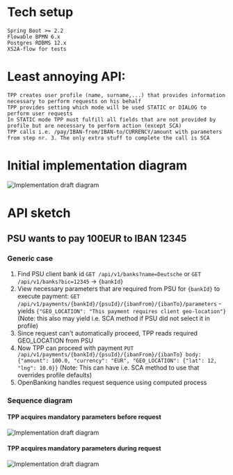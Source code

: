 # Tech setup
    Spring Boot >= 2.2
    Flowable BPMN 6.x
    Postgres RDBMS 12.x
    XS2A-flow for tests
 
# Least annoying API:
    TPP creates user profile (name, surname,...) that provides information necessary to perform requests on his behalf
    TPP provides setting which mode will be used STATIC or DIALOG to perform user requests
    In STATIC mode TPP must fulfill all fields that are not provided by profile but are necessary to perform action (except SCA)
    TPP calls i.e. /pay/IBAN-from/IBAN-to/CURRENCY/amount with parameters from step nr. 3. The only extra stuff to complete the call is SCA

# Initial implementation diagram

<!-- 
Embedding it in RAW, because plantuml is giving 504 when using diagram with embedded plantuml in it
This is what it should be:
![Implementation draft diagram](http://www.plantuml.com/plantuml/proxy?src=https://raw.githubusercontent.com/adorsys/open-banking-gateway/gh-pages/docs/architecture/drafts/implementation-draft-v0.puml&fmt=svg&vvv=3&sanitize=true)
 -->
![Implementation draft diagram](http://www.plantuml.com/plantuml/png/ZLPHRzis47xdhpZqPHiwUurTTuk11BKJ9t2n94AS00FcFj3YMIOiaHf9BScA_FVnA36I1HTR-s3dxhkFn-_8Z_vi7JUkAd9czrALtF02b1PeiOJHXqxGSBMdu6J2ViXnwy1fC3BREH3IOEgaLepnr6a3oUgHCOfnbUK82NyfKBbx_Aj2w-1F1W2pGbVAJU7amuV5upr5XCz9nOd7XqVZZnEAplsgKxXveK_sbR5K5wLMdWtUtPMeOEFZKcMGSOTF_0LcoV8TS0jtynby8uAsmAArrEGhOu8xlk4M3qdMAhB4VAIwd0SoqWLSMJvQD8dHMvbZlHjOETzu2fLFG5bdGdmm68JFMrxW5BxedQhXbL4XSgbht5pcEMs32s5ycrEuhGmM6pJPpsjrLHctyyJM6MujmkJKrtoD_L3pXysGLiUw8770S8UGoq86yNyH_ANkw6861RgT5dxnXLzP21JzPIwqsigiCc58tSNIWyIFptR41rpmqg7vgTz1kqUh2znfwuP-HirIdV4safhcr4YrrJIE65Zwlnc3_ZZEpiuF4D3LvtYsjwq-vlNWqFsn6iq6itfhePrccrtCW-7AIlhQy8Jp5D0kfYvz99ofzfgyMoQjDYV3y3yKBPDU4mz94evQ48Kc_RSKJJlux9SWGQZt_WBNg7_NQNF59f-6amdatC5uD1oF8LTPOBXUtD5ohEJfdcU-QfxSt0AgJ2eaGFCrS7Tw-gAbWhtIJpaANyKtkdAXIQff4uT5P0dIe82jn5nOs6e3AS_pEEYGVC2Yz6tsIYzscEv1Ri73Wxvh9QtN0YsbYQWHFt1nkx_IPa7Ya327L3VQO93I546RjOfBztcWyD1bYxn552WEsKvEXd2FjigTL5aiNYjBNrIAK735Cq-zUG5IjjbgWsyyye1nrLGs5mv2sHjDMPjha_f6Kud_akKgWS4vp5Q9__B-FKoZ5ODKqicmXTXXfywWgumwZhM-AOj75l6Ux_cl4CM6-y4CW5Tkfuty1-j3pyCBqIdCjIw3xSmQ8Ey1W1hlaXCutVbveygm2wHykz4fN4HG8sm7YqhyFuMiuwwo_wLEnFMLUNqbGplc7Kj_c94gmtR3zCakATp5agrICXWKOxJ1i_3QdftttrCo2uerRoczoylvxBP-GzUgib9byGNjbPBNDS-YfndvWxjOFOGRo9emGUADdy9u21U-nyf5PSEhsMX42zCMMSSzGtdh2bFuI9U32x3jWxbMN0dOT1-jGvliSqpQBjw0QzNrMdPeWts2JqDOF9T-rJQwLa_IxI3KTRs0jNN4qlCHp_LhzxQtDjSph-zL_zPk9LPuEKnMqPJicle8cW8lPJsNFWVn7dKbptww6SArXWnTWDJI70SJ3VrceXy5lcfczq2lJFrZBlHnH9llK_KDZQn1vZa4aTjU-Z2gRVrk6hKHO6ECfwas8XmxfzyEZTEfFYBDyKPE-H0IDDHsa3Gm1P5doPB5rQawFkwaoiXFoeC3SD34MSmJDjvY0e-xO6ADoVOIK-i4zHTYgJo7uZde4asjB6KZDjhVoQJjsriX-unAL4N-Bm00&fmt=svg&vvv=11&sanitize=true)


# API sketch

## PSU wants to pay 100EUR to IBAN 12345

### Generic case

1. Find PSU client bank id `GET /api/v1/banks?name=Deutsche` or `GET /api/v1/banks?bic=12345` -> `{bankId}`
1. View necessary parameters that are required from PSU for `{bankId}` to execute payment: 
`GET /api/v1/payments/{bankId}/{psuId}/{ibanFrom}/{ibanTo}/parameters` - yields 
`{"GEO_LOCATION": "This payment requires client geo-location"}` (Note: this also may yield i.e. SCA method if PSU did not select it in profile)
1. Since request can't automatically proceed, TPP reads required GEO_LOCATION from PSU
1. Now TPP can proceed with payment `PUT /api/v1/payments/{bankId}/{psuId}/{ibanFrom}/{ibanTo} body: {"amount": 100.0, "currency": "EUR", "GEO_LOCATION": {"lat": 12, "lng": 10.0}}` 
(Note: This can have i.e. SCA method to use that overrides profile defaults)
1. OpenBanking handles request sequence using computed process

### Sequence diagram

#### TPP acquires mandatory parameters before request 

![Implementation draft diagram](http://www.plantuml.com/plantuml/proxy?src=https://raw.githubusercontent.com/adorsys/open-banking-gateway/gh-pages/docs/architecture/drafts/payment-static-param.puml&fmt=svg&vvv=2&sanitize=true)

#### TPP acquires mandatory parameters during request 

![Implementation draft diagram](http://www.plantuml.com/plantuml/proxy?src=https://raw.githubusercontent.com/adorsys/open-banking-gateway/gh-pages/docs/architecture/drafts/payment-dynamic-param.puml&fmt=svg&vvv=1&sanitize=true)
